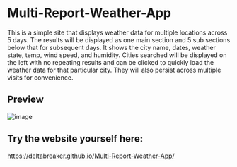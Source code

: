 # Multi-Report-Weather-App
This is a simple site that displays weather data for multiple locations across 5 days. The results will be displayed as one main section and 5 sub sections below that for subsequent days. It shows the city name, dates, weather state, temp, wind speed, and humidity. Cities searched will be displayed on the left with no repeating results and can be clicked to quickly load the weather data for that particular city. They will also persist across multiple visits for convenience.

## Preview
![image](https://user-images.githubusercontent.com/6527156/195004512-e3d85bb8-3208-40bb-ba92-2d56de001f61.png)

## Try the website yourself here:
https://deltabreaker.github.io/Multi-Report-Weather-App/
